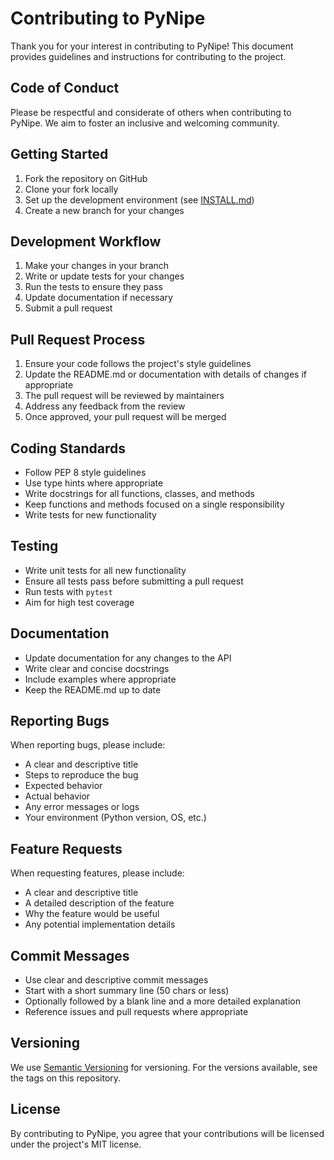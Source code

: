 # Contributing to PyNipe

Thank you for your interest in contributing to PyNipe! This document provides guidelines and instructions for contributing to the project.

## Code of Conduct

Please be respectful and considerate of others when contributing to PyNipe. We aim to foster an inclusive and welcoming community.

## Getting Started

1. Fork the repository on GitHub
2. Clone your fork locally
3. Set up the development environment (see [INSTALL.md](INSTALL.md))
4. Create a new branch for your changes

## Development Workflow

1. Make your changes in your branch
2. Write or update tests for your changes
3. Run the tests to ensure they pass
4. Update documentation if necessary
5. Submit a pull request

## Pull Request Process

1. Ensure your code follows the project's style guidelines
2. Update the README.md or documentation with details of changes if appropriate
3. The pull request will be reviewed by maintainers
4. Address any feedback from the review
5. Once approved, your pull request will be merged

## Coding Standards

- Follow PEP 8 style guidelines
- Use type hints where appropriate
- Write docstrings for all functions, classes, and methods
- Keep functions and methods focused on a single responsibility
- Write tests for new functionality

## Testing

- Write unit tests for all new functionality
- Ensure all tests pass before submitting a pull request
- Run tests with `pytest`
- Aim for high test coverage

## Documentation

- Update documentation for any changes to the API
- Write clear and concise docstrings
- Include examples where appropriate
- Keep the README.md up to date

## Reporting Bugs

When reporting bugs, please include:

- A clear and descriptive title
- Steps to reproduce the bug
- Expected behavior
- Actual behavior
- Any error messages or logs
- Your environment (Python version, OS, etc.)

## Feature Requests

When requesting features, please include:

- A clear and descriptive title
- A detailed description of the feature
- Why the feature would be useful
- Any potential implementation details

## Commit Messages

- Use clear and descriptive commit messages
- Start with a short summary line (50 chars or less)
- Optionally followed by a blank line and a more detailed explanation
- Reference issues and pull requests where appropriate

## Versioning

We use [Semantic Versioning](https://semver.org/) for versioning. For the versions available, see the tags on this repository.

## License

By contributing to PyNipe, you agree that your contributions will be licensed under the project's MIT license.
